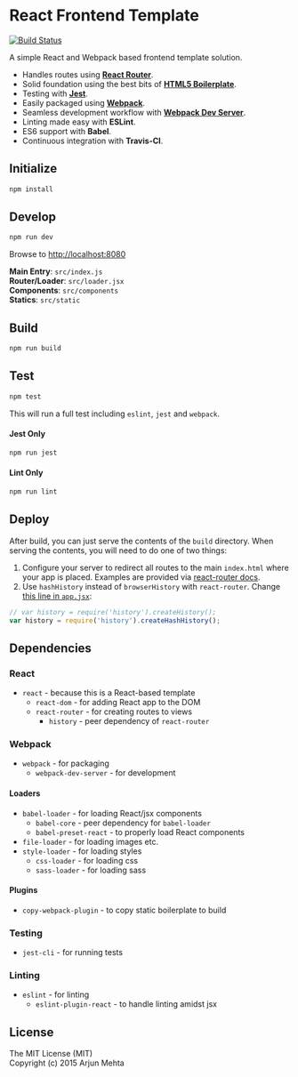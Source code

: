 # React Frontend Template

[![Build Status](https://travis-ci.org/arjunmehta/react-frontend-template.svg)](https://travis-ci.org/arjunmehta/react-frontend-template)

A simple React and Webpack based frontend template solution.

- Handles routes using **[React Router](https://github.com/rackt/react-router/tree/master/docs)**.
- Solid foundation using the best bits of **[HTML5 Boilerplate](https://github.com/h5bp/html5-boilerplate/blob/5.2.0/dist/doc/TOC.md)**.
- Testing with **[Jest](https://facebook.github.io/jest/)**.
- Easily packaged using **[Webpack](http://webpack.github.io/docs/)**. 
- Seamless development workflow with **[Webpack Dev Server](https://webpack.github.io/docs/webpack-dev-server.html)**.
- Linting made easy with **ESLint**.
- ES6 support with **Babel**.
- Continuous integration with **Travis-CI**.

## Initialize
```bash
npm install
```

## Develop
```bash
npm run dev
```

Browse to [http://localhost:8080](http://localhost:8080)

**Main Entry**: `src/index.js`<br/>
**Router/Loader**: `src/loader.jsx`<br/>
**Components**: `src/components`<br/>
**Statics**: `src/static`<br/>

## Build
```bash
npm run build
```


## Test
```bash
npm test
```
This will run a full test including `eslint`, `jest` and `webpack`.

#### Jest Only
```bash
npm run jest
```

#### Lint Only
```bash
npm run lint
```

## Deploy
After build, you can just serve the contents of the `build` directory. When serving the contents, you will need to do one of two things:

1. Configure your server to redirect all routes to the main `index.html` where your app is placed. Examples are provided via [react-router docs](https://github.com/rackt/react-router/blob/master/docs/guides/basics/Histories.md#createbrowserhistory).
2. Use `hashHistory` instead of `browserHistory` with `react-router`. Change [this line in `app.jsx`](https://github.com/arjunmehta/react-frontend-template/blob/master/src/components/app.jsx#L3):

```javascript
// var history = require('history').createHistory();
var history = require('history').createHashHistory();
```

## Dependencies

### React
- `react` - because this is a React-based template
    - `react-dom` - for adding React app to the DOM
    - `react-router` - for creating routes to views
        - `history` - peer dependency of `react-router`

### Webpack
- `webpack` - for packaging
    - `webpack-dev-server` - for development

#### Loaders
- `babel-loader` - for loading React/jsx components
    - `babel-core` - peer dependency for `babel-loader`
    - `babel-preset-react` - to properly load React components
- `file-loader` - for loading images etc.
- `style-loader` - for loading styles
    - `css-loader` - for loading css
    - `sass-loader` - for loading sass

#### Plugins
- `copy-webpack-plugin` - to copy static boilerplate to build

### Testing
- `jest-cli` - for running tests

### Linting
- `eslint` - for linting
    - `eslint-plugin-react` - to handle linting amidst jsx


## License
The MIT License (MIT)<br/>
Copyright (c) 2015 Arjun Mehta